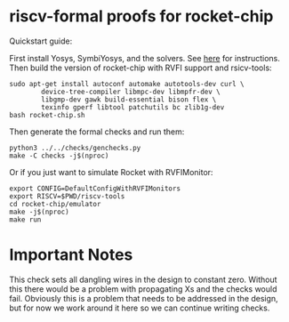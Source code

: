 
riscv-formal proofs for rocket-chip
===================================

Quickstart guide:

First install Yosys, SymbiYosys, and the solvers. See
[here](http://symbiyosys.readthedocs.io/en/latest/quickstart.html#installing)
for instructions. Then build the version of rocket-chip with RVFI support and
rsicv-tools:

```
sudo apt-get install autoconf automake autotools-dev curl \
		device-tree-compiler libmpc-dev libmpfr-dev \
		libgmp-dev gawk build-essential bison flex \
		texinfo gperf libtool patchutils bc zlib1g-dev
bash rocket-chip.sh
```

Then generate the formal checks and run them:

```
python3 ../../checks/genchecks.py
make -C checks -j$(nproc)
```

Or if you just want to simulate Rocket with RVFIMonitor:

```
export CONFIG=DefaultConfigWithRVFIMonitors
export RISCV=$PWD/riscv-tools
cd rocket-chip/emulator
make -j$(nproc)
make run
```

Important Notes
===============

This check sets all dangling wires in the design to constant zero. Without this
there would be a problem with propagating Xs and the checks would fail. Obviously
this is a problem that needs to be addressed in the design, but for now we work
around it here so we can continue writing checks.

